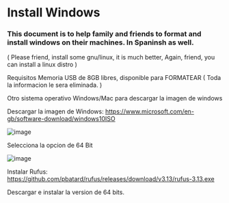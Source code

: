 # Install Windows
### This document is to help family and friends to format and install windows on their machines. In Spaninsh as well.
( Please friend, install some gnu/linux, it is much better, Again, friend, you can install a linux distro )
 
Requisitos
Memoria USB de 8GB libres, disponible para FORMATEAR
 ( Toda la informacion le sera eliminada. )

Otro sistema operativo Windows/Mac para descargar la imagen de windows

Descargar la imagen de Windows:
https://www.microsoft.com/en-gb/software-download/windows10ISO

![image](https://user-images.githubusercontent.com/14207635/115975218-2cfc2700-a563-11eb-9f1a-a0ba2311b41d.png)


Selecciona la opcion de 64 Bit

![image](https://user-images.githubusercontent.com/14207635/115975224-34233500-a563-11eb-8021-ca379603bb4d.png)


Instalar Rufus: 
https://github.com/pbatard/rufus/releases/download/v3.13/rufus-3.13.exe

Descargar e instalar la version de 64 bits.

